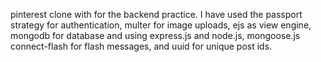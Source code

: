 pinterest clone with for the backend practice. I have used the passport strategy for authentication, multer for image uploads, ejs as view engine, mongodb for database and using express.js and node.js, mongoose.js connect-flash for flash messages, and uuid for unique post ids.
